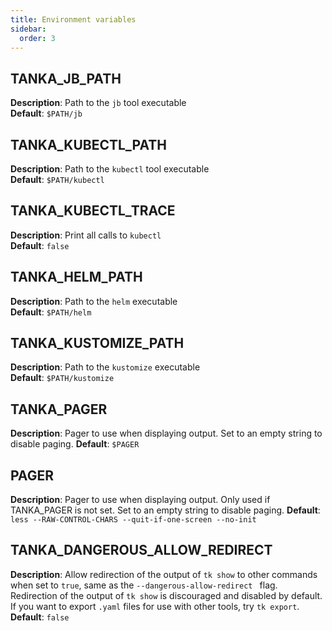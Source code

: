 ```yaml
---
title: Environment variables
sidebar:
  order: 3
---
```


## TANKA_JB_PATH

**Description**: Path to the `jb` tool executable  
**Default**: `$PATH/jb`

## TANKA_KUBECTL_PATH

**Description**: Path to the `kubectl` tool executable  
**Default**: `$PATH/kubectl`

## TANKA_KUBECTL_TRACE

**Description**: Print all calls to `kubectl`  
**Default**: `false`

## TANKA_HELM_PATH

**Description**: Path to the `helm` executable  
**Default**: `$PATH/helm`

## TANKA_KUSTOMIZE_PATH

**Description**: Path to the `kustomize` executable  
**Default**: `$PATH/kustomize`

## TANKA_PAGER

**Description**: Pager to use when displaying output. Set to an empty string to disable paging.
**Default**: `$PAGER`

## PAGER

**Description**: Pager to use when displaying output. Only used if TANKA_PAGER is not set. Set to an empty string to disable paging.
**Default**: `less --RAW-CONTROL-CHARS --quit-if-one-screen --no-init`

## TANKA_DANGEROUS_ALLOW_REDIRECT

**Description**: Allow redirection of the output of `tk show` to other commands when set to `true`, same as the `--dangerous-allow-redirect ` flag. Redirection of the output of `tk show` is discouraged and disabled by default. If you want to export `.yaml` files for use with other tools, try `tk export`.
**Default**: `false`

